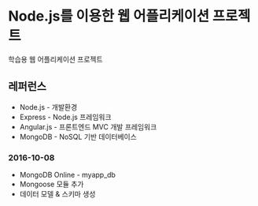 # Node.js를 이용한 웹 어플리케이션 프로젝트
학습용 웹 어플리케이션 프로젝트

## 레퍼런스
+ Node.js - 개발환경
+ Express - Node.js 프레임워크
+ Angular.js - 프론트엔드 MVC 개발 프레임워크
+ MongoDB - NoSQL 기반 데이터베이스

### 2016-10-08
+ MongoDB Online - myapp_db
+ Mongoose 모듈 추가
+ 데이터 모델 & 스키마 생성
